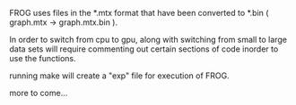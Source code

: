 FROG uses files in the *.mtx format that have been converted to *.bin ( graph.mtx -> graph.mtx.bin ).

In order to switch from cpu to gpu, along with switching from small to large data sets will require
commenting out certain sections of code inorder to use the functions.

running make will create a "exp" file for execution of FROG.

more to come...
